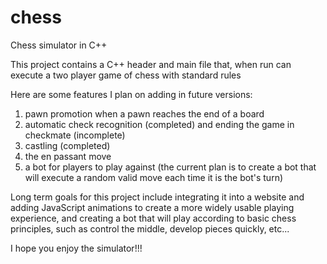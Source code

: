 # chess
Chess simulator in C++

This project contains a C++ header and main file that, when run can execute a two player game of chess with standard rules

Here are some features I plan on adding in future versions:

1) pawn promotion when a pawn reaches the end of a board
2) automatic check recognition (completed) and ending the game in checkmate (incomplete)
3) castling (completed)
4) the en passant move
5) a bot for players to play against (the current plan is to create a bot that will execute a random valid move each time it is the bot's turn)

Long term goals for this project include integrating it into a website and adding JavaScript animations to create a more widely usable playing experience, and creating a bot that will play according to basic chess principles, such as control the middle, develop pieces quickly, etc...

I hope you enjoy the simulator!!!
